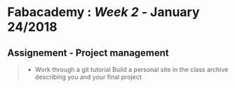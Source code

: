 # Fabacademy : *Week 2* - **January 24/2018**



## Assignement - Project management

>  * Work through a git tutorial
        Build a personal site in the class archive describing you and your final project
